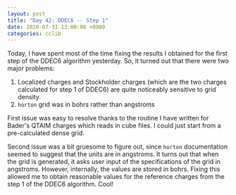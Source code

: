 ```yaml
---
layout: post
title: "Day 42: DDEC6 -- Step 1"
date: 2020-07-31 13:00:00 +0900
categories: cclib
---
```


Today, I have spent most of the time fixing the results I obtained for the first step of the DDEC6 algorithm yesterday. So, it turned out that there were two major problems:

1. Localized charges and Stockholder charges (which are the two charges calculated for step 1 of DDEC6) are quite noticeably sensitive to grid density.
2. `horton` grid was in bohrs rather than angstroms

First issue was easy to resolve thanks to the routine I have written for Bader's QTAIM charges which reads in cube files. I could just start from a pre-calculated dense grid.

Second issue was a bit gruesome to figure out, since `horton` documentation seemed to suggest that the units are in angstroms. It turns out that when the grid is generated, it asks user input of the specifications of the grid in angstroms. However, internally, the values are stored in bohrs. Fixing this allowed me to obtain reasonable values for the reference charges from the step 1 of the DDEC6 algorithm. Cool!

